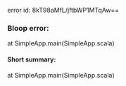 error id: 8kT98aMfL/jftbWP1MTqAw==
### Bloop error:

at SimpleApp.main(SimpleApp.scala)
#### Short summary: 

at SimpleApp.main(SimpleApp.scala)